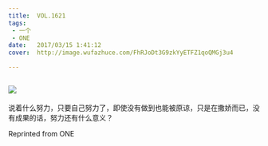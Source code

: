 ```yaml
---
title:	VOL.1621
tags:
 - 一个
 - ONE
date:	2017/03/15 1:41:12
cover:	http://image.wufazhuce.com/FhRJoDt3G9zkYyETFZ1qoQMGj3u4

---
```

![](http://image.wufazhuce.com/FhRJoDt3G9zkYyETFZ1qoQMGj3u4)
---

说着什么努力，只要自己努力了，即使没有做到也能被原谅，只是在撒娇而已，没有成果的话，努力还有什么意义？
 
Reprinted from ONE
